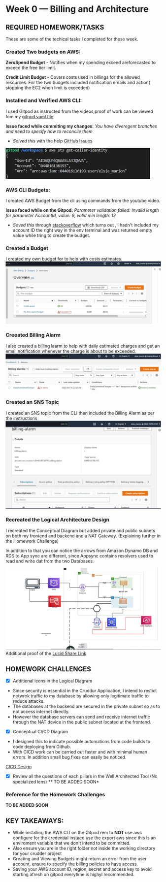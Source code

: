 # Week 0 — Billing and Architecture

## REQUIRED HOMEWORK/TASKS
These are some of the techical tasks l completed for these week.

 ### Created Two budgets on AWS:
 
__ZeroSpend Budget__ - Notifies when my spending exceed areforecasted to exceed the free tier limit.

__Credit Limit Budget__ - Covers costs used in billings for the allowed resources.
For the two budgets included notification emails and action( stopping the EC2 when limit is exceeded)

### Installed and Verified AWS CLI:
I used Gitpod as instructed from the videos,proof of work can be viewed fom my [gitpod.yaml file]().

**Issue faced while commiting my changes:** 
*You have diveregent branches and need to specify how to reconcile them* 
- *Solved this* with the help [GitHub Issues](https://github.com/desktop/desktop/issues/14431)


![Proof of working AWS CLI](assets/Week%200%20AWS%20CLI.JPG)

### AWS CLI Budgets:
I created AWS Budget from the cli using commands from the youtube video.

**Issue faced while on the Gitpod:**
*Parameter validation failed:
Invalid length for parameter AccountId, value: 9, valid min length: 12*
- *Soved this* through [stackoverflow](https://stackoverflow.com/questions/59822733/please-solve-the-error-in-aws-cli-parameter-validation-failed) which turns out , l hadn't included my account ID the right way in the env terminal and was returned empty value while tring to create the budget.

### Created a Budget
I created my own budget for to help with costs estimates.
![Proof of Billing Budget](assets/week0%20budgets.JPG)

### Creeated Billing Alarm
I also created a billing laarm to help with daily estimated charges and get an email notification whenever the charge is about to be exceeded.
![Proof of Billing Alarm](assets/Billing%20Alarm.JPG)

### Created an SNS Topic
I created an SNS topic from the CLI then included the Billing Alarm as per the instructions
![Proof of SNS Topic](assets/Week%200%20SNS%20Topic.JPG)


### Recreated the Logical Architecture Design
I recreated the Conceptual Diagram but added private and public subnets on both my frontend and backend and a NAT Gateway.
(Explaining further in the Homework Challenge)

In addition to that you can notice the arrows from Amazon Dynamo DB and RDS to App sync are different, since Appsync contains resolvers used to read and write dat from the two Databases.

![Cruddur Logical Design](assets/Logical%20Diagram.JPG)
 Additional proof of the [Lucid Share Link](https://lucid.app/lucidchart/cd84a441-e50e-4431-8e92-805aa20150c9/edit?viewport_loc=-1256%2C506%2C4302%2C1581%2C0_0&invitationId=inv_04a6dcf8-425a-4ef7-a14b-97a52e6046cc)


## HOMEWORK CHALLENGES
- [x] Additional icons in the Logical Diagram
 - Since security is essential in the Cruddur Application, l intend to restict netwrok traffic to my database by allowing only legitimate traffic to reduce attacks.
 - The databases at the backend are secured in the private subnet so as to not access internet directly.
 -  However the database servers can send and receive internet traffic through the NAT device in the public subnet located at the frontend.

- [x] Conceptual CI/CD Diagram 
- I designed this to indicate possible automations from code builds to code deploying from Github.
- With CICD work can be carried out faster and with minimal human errors. In addition small bug fixes can easily be noticed.

 [CICD Design](https://lucid.app/lucidchart/9a3aa242-6532-488f-804c-161b73238eef/edit?view_items=HllynDte0Wk7&invitationId=inv_d9c8df5f-4720-46f2-9da7-346ef8369540)
 
- [x] Review all the questions of each pillars in the Well Architected Tool (No specialized lens)
** TO BE ADDED SOON*
### Reference for the Homework Challenges

**TO BE ADDED SOON**


## KEY TAKEAWAYS:
* While installing the AWS CLI on the Gitpod rem to __NOT__ use aws configure for the credential instaed use the export aws since this is an enviroment variable that we don't intend to be committed. 
* Also ensure you are in the right folder not inside the working directory for your crudder project
* Creating and Viewing Budgets might return an error from the user account, ensure to specify the billing policies to have access.
* Saving your AWS account ID, region, secret and access key to avoid starting afresh on gitpod everytime is highyl recommended.

